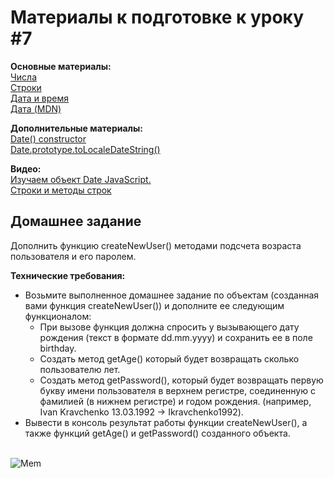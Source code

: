 <h1>Материалы к подготовке к уроку #7</h1>

<b>Основные материалы:</b><br>
[Числа](https://learn.javascript.ru/number)<br>
[Строки](https://learn.javascript.ru/string)<br>
[Дата и время](https://learn.javascript.ru/date)<br>
[Дата (MDN)](https://developer.mozilla.org/ru/docs/Web/JavaScript/Reference/Global_Objects/Date)<br>

<b>Дополнительные материалы:</b><br>
[Date() constructor](https://developer.mozilla.org/en-US/docs/Web/JavaScript/Reference/Global_Objects/Date/Date)<br>
[Date.prototype.toLocaleDateString()](https://developer.mozilla.org/ru/docs/Web/JavaScript/Reference/Global_Objects/Date/toLocaleDateString)<br>

<b>Видео:</b><br>
[Изучаем объект Date JavaScript. ](https://www.youtube.com/watch?v=TdurrvcOHgQ&t=1351s)<br>
[Строки и методы строк](https://www.youtube.com/watch?v=9E0y7qBFicc)<br>


<h2>Домашнее задание</h2>
<p>Дополнить функцию createNewUser() методами подсчета возраста пользователя и его паролем. </p>

<b>Технические требования:</b>
<ul>
    <li>
        Возьмите выполненное домашнее задание по объектам (созданная вами функция createNewUser()) и дополните ее следующим функционалом:
            <ul>
                <li>При вызове функция должна спросить у вызывающего дату рождения (текст в формате dd.mm.yyyy) и сохранить ее в поле birthday.</li>
                <li>Создать метод getAge() который будет возвращать сколько пользователю лет.</li>
                <li>Создать метод getPassword(), который будет возвращать первую букву имени пользователя в верхнем регистре, соединенную с фамилией (в нижнем регистре) и годом рождения. (например, Ivan Kravchenko 13.03.1992 → Ikravchenko1992).</li>
            </ul>
    </li>
    <li>Вывести в консоль результат работы функции createNewUser(), а также функций getAge() и getPassword() созданного объекта.</li>
</ul>


<br>


<img alt="Mem" src="https://miro.medium.com/max/1280/0*Vi7dVWLLqDhCsEkW">
